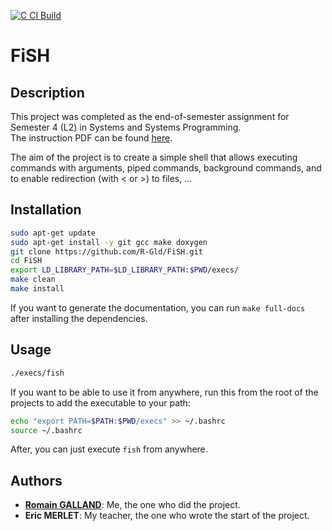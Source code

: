 [![C CI Build](https://github.com/R-Gld/FiSH/actions/workflows/c.yml/badge.svg)](https://github.com/R-Gld/FiSH/actions/workflows/c.yml)

# FiSH

## Description

This project was completed as the end-of-semester assignment for Semester 4 (L2) in Systems and Systems Programming. <br>
The instruction PDF can be found [here](https://github.com/R-Gld/FiSH/blob/master/projet-fish.pdf).

The aim of the project is to create a simple shell that allows executing commands with arguments, piped commands, background commands, and to enable redirection (with < or >) to files, ...

## Installation

```bash
sudo apt-get update
sudo apt-get install -y git gcc make doxygen
git clone https://github.com/R-Gld/FiSH.git
cd FiSH
export LD_LIBRARY_PATH=$LD_LIBRARY_PATH:$PWD/execs/
make clean
make install
```

If you want to generate the documentation, you can run `make full-docs` after installing the dependencies.

## Usage

```bash
./execs/fish
```

If you want to be able to use it from anywhere, run this from the root of the projects to add the executable to your path:
```bash
echo "export PATH=$PATH:$PWD/execs" >> ~/.bashrc
source ~/.bashrc
```

After, you can just execute `fish` from anywhere.

## Authors

 - **[Romain GALLAND](https://github.com/R-Gld)**: Me, the one who did the project.
 - **Eric MERLET**: My teacher, the one who wrote the start of the project.